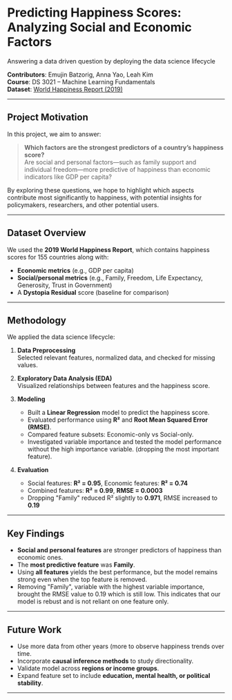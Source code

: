 # Predicting Happiness Scores: Analyzing Social and Economic Factors
Answering a data driven question by deploying the data science lifecycle

**Contributors**: Emujin Batzorig, Anna Yao, Leah Kim  
**Course**: DS 3021 – Machine Learning Fundamentals  
**Dataset**: [World Happiness Report (2019)](https://www.kaggle.com/datasets/unsdsn/world-happiness)

---

## Project Motivation

In this project, we aim to answer:

> **Which factors are the strongest predictors of a country’s happiness score?**  
> Are social and personal factors—such as family support and individual freedom—more predictive of happiness than economic indicators like GDP per capita?

By exploring these questions, we hope to highlight which aspects contribute most significantly to happiness, with potential insights for policymakers, researchers, and other potential users. 

---

## Dataset Overview

We used the **2019 World Happiness Report**, which contains happiness scores for 155 countries along with:
- **Economic metrics** (e.g., GDP per capita)
- **Social/personal metrics** (e.g., Family, Freedom, Life Expectancy, Generosity, Trust in Government)
- A **Dystopia Residual** score (baseline for comparison)

---

## Methodology

We applied the data science lifecycle:

1. **Data Preprocessing**  
   Selected relevant features, normalized data, and checked for missing values.

2. **Exploratory Data Analysis (EDA)**  
   Visualized relationships between features and the happiness score.

3. **Modeling**  
   - Built a **Linear Regression** model to predict the happiness score.
   - Evaluated performance using **R²** and **Root Mean Squared Error (RMSE)**.
   - Compared feature subsets: Economic-only vs Social-only.
   - Investigated variable importance and tested the model performance without the high importance variable. (dropping the most important feature).

4. **Evaluation**  
   - Social features: **R² = 0.95**, Economic features: **R² = 0.74**
   - Combined features: **R² = 0.99**, **RMSE = 0.0003**
   - Dropping "Family" reduced R² slightly to **0.971**, RMSE increased to **0.19**

---

## Key Findings

- **Social and personal features** are stronger predictors of happiness than economic ones.
- The **most predictive feature** was **Family**.
- Using **all features** yields the best performance, but the model remains strong even when the top feature is removed.
- Removing "Family", variable with the highest variable importance, brought the RMSE value to 0.19 which is still low. This indicates that our model is rebust and is not reliant on one feature only. 
---

## Future Work

- Use more data from other years (more to observe happiness trends over time.
- Incorporate **causal inference methods** to study directionality.
- Validate model across **regions or income groups**.
- Expand feature set to include **education, mental health, or political stability**.

---

